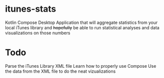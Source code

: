 # itunes-stats
Kotlin Compose Desktop Application that will aggregate statistics from your local iTunes library and ~~hopefully~~ be able to run statistical analyses and data visualizations
on those numbers

# Todo
Parse the iTunes Library XML file
Learn how to properly use Compose
Use the data from the XML file to do the neat vizualizations
